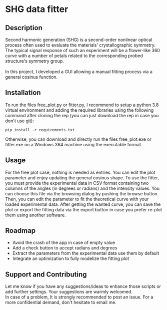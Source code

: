 # SHG data fitter


## Description

Second harmonic generation (SHG) is a second-order nonlinear optical process often used to evaluate the materials' crystallographic symmetry. The typical signal response of such an experiment will be a flower-like 360 curve with a number of petals related to the corresponding probed structure's symmetry group.
<br>
<br> 
In this project, I developed a GUI allowing a manual fitting process via a general cosinus function. 

## Installation
To run the files free_plot.py or fitter.py, I recommend to setup a python 3.8 virtual environment and adding the required libraries using the following command after cloning the rep (you can just download the rep in case you don't use git):
```console
pip install -r requirements.txt
```
Otherwise, you can download and directly run the files free_plot.exe or fitter.exe on a Windows X64 machine using the executable format. 

## Usage
For the free plot case, nothing is needed as entries. You can edit the plot parameter and enjoy updating the general cosinus shape. To use the fitter, you must provide the experimental data in CSV format containing two columns of the angles (in degrees or radians) and the intensity values. You can choose this file via the browsing dialog by pushing the browse button. Then, you can edit the parameter to fit the theoretical curve with your loaded experimental data. After getting the wanted curve, you can save the plot or export the fitting data via the export button in case you prefer re-plot them using another software. 

## Roadmap
 <ul>
  <li>Avoid the crash of the app in case of empty value</li>
  <li>Add a check button to accept radians and degrees</li>
  <li>Extract the parameters from the experimental data use them by default</li>
  <li>Integrate an optimization to fully modelize the fitting plot</li>
</ul> 

## Support and Contributing
Let me know if you have any suggestions/ideas to enhance those scripts or add further settings. Your suggestions are warmly welcomed.
<br>
In case of a problem, It is strongly recommended to post an issue. For a more confidential demand, don't hesitate to email me.


